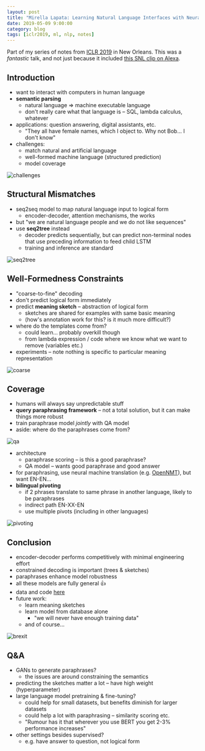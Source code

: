 ```yaml
---
layout: post
title: "Mirella Lapata: Learning Natural Language Interfaces with Neural Models"
date: 2019-05-09 9:00:00
category: blog
tags: [iclr2019, ml, nlp, notes]
---
```


Part of my series of notes from [ICLR 2019](https://iclr.cc/Conferences/2019) in New Orleans.
This was a *fantastic* talk, and not just because it included [this SNL clip on Alexa](https://youtu.be/YvT_gqs5ETk).

## Introduction
* want to interact with computers in human language
* **semantic parsing**
    * natural language => machine executable language
    * don't really care what that language is – SQL, lambda calculus, whatever
* applications: question answering, digital assistants, etc.
    * "They all have female names, which I object to. Why not Bob... I don't know"
* challenges:
    * match natural and artificial language
    * well-formed machine language (structured prediction)
    * model coverage

![challenges](/assets/images/2019-iclr/challenges.jpg "challenges")

## Structural Mismatches
* seq2seq model to map natural language input to logical form
    * encoder-decoder, attention mechanisms, the works
* but "we are natural language people and we do not like sequences"
* use **seq2tree** instead
    * decoder predicts sequentially, but can predict non-terminal nodes that use preceding information to feed child LSTM
    * training and inference are standard

![seq2tree](/assets/images/2019-iclr/seq2tree.jpg "seq2tree")

## Well-Formedness Constraints
* "coarse-to-fine" decoding
* don't predict logical form immediately
* predict **meaning sketch** – abstraction of logical form
    * sketches are shared for examples with same basic meaning
    * (how's annotation work for this? is it much more difficult?)
* where do the templates come from?
    * could learn... probably overkill though
    * from lambda expression / code where we know what we want to remove (variables etc.)
* experiments – note nothing is specific to particular meaning representation

![coarse](/assets/images/2019-iclr/coarse.jpg "coarse")

## Coverage
* humans will always say unpredictable stuff
* **query paraphrasing framework** – not a total solution, but it can make things more robust
* train paraphrase model *jointly* with QA model
* aside: where do the paraphrases come from?

![qa](/assets/images/2019-iclr/qa.jpg "qa")

* architecture
    * paraphrase scoring – is this a good paraphrase?
    * QA model – wants good paraphrase and good answer
* for paraphrasing, use neural machine translation (e.g. [OpenNMT](http://opennmt.net/)), but want EN-EN...
* **bilingual pivoting**
    * if 2 phrases translate to same phrase in another language, likely to be paraphrases
    * indirect path EN-XX-EN
    * use multiple pivots (including in other languages)

![pivoting](/assets/images/2019-iclr/pivoting.jpg "pivoting")

## Conclusion
* encoder-decoder performs competitively with minimal engineering effort
* constrained decoding is important (trees & sketches)
* paraphrases enhance model robustness
* all these models are fully general :+1:
* data and code [here](https://homepages.inf.ed.ac.uk/mlap/index.php?page=code)
* future work:
    * learn meaning sketches
    * learn model from database alone
        * "we will never have enough training data"
    * and of course...

![brexit](/assets/images/2019-iclr/brexit.jpg "brexit")

## Q&A
* GANs to generate paraphrases?
    * the issues are around constraining the semantics
* predicting the sketches matter a lot – have high weight (hyperparameter)
* large language model pretraining & fine-tuning?
    * could help for small datasets, but benefits diminish for larger datasets
    * could help a lot with paraphrasing – similarity scoring etc.
    * "Rumour has it that wherever you use BERT you get 2-3% performance increases"
* other settings besides supervised?
    * e.g. have answer to question, not logical form
